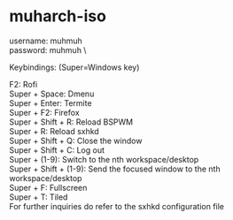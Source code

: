 # muharch-iso
username: muhmuh \
password: muhmuh \

Keybindings: (Super=Windows key)

F2: Rofi \
Super + Space: Dmenu\
Super + Enter: Termite \
Super + F2: Firefox \
Super + Shift + R: Reload BSPWM \
Super + R: Reload sxhkd \
Super + Shift + Q: Close the window \
Super + Shift + C: Log out \
Super + (1-9): Switch to the nth workspace/desktop \
Super + Shift + (1-9): Send the focused window to the nth workspace/desktop \
Super + F: Fullscreen \
Super + T: Tiled \
For further inquiries do refer to the sxhkd configuration file
